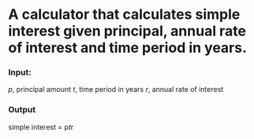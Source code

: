 # A calculator that calculates simple interest given principal, annual rate of interest and time period in years.

### Input:
   *p*, principal amount
   *t*, time period in years
   *r*, annual rate of interest
### Output
   simple interest = p*t*r

